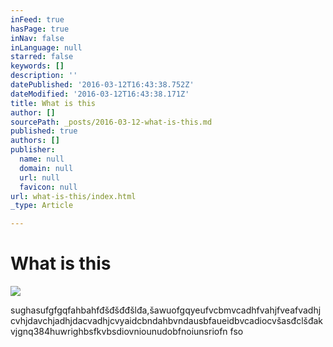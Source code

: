 ```yaml
---
inFeed: true
hasPage: true
inNav: false
inLanguage: null
starred: false
keywords: []
description: ''
datePublished: '2016-03-12T16:43:38.752Z'
dateModified: '2016-03-12T16:43:38.171Z'
title: What is this
author: []
sourcePath: _posts/2016-03-12-what-is-this.md
published: true
authors: []
publisher:
  name: null
  domain: null
  url: null
  favicon: null
url: what-is-this/index.html
_type: Article

---
```

# What is this
![](https://the-grid-user-content.s3-us-west-2.amazonaws.com/f1bd12a3-6ed2-4a46-b681-972b8e8a3974.jpg)

sughasufgfgqfahbahfđšđšđđšlđa,šawuofgqyeufvcbmvcadhfvahjfveafvadhjcvhjdavchjadhjdacvadhjcvyaidcbndahbvndausbfaueidbvcadiocvšasđclšđakvjgnq384huwrighbsfkvbsdiovniounudobfnoiunsriofn fso
